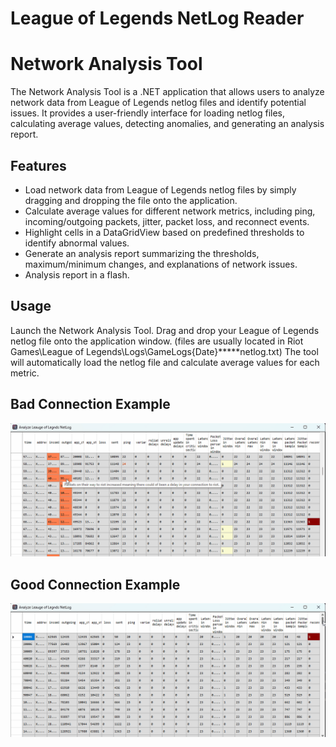 # League of Legends NetLog Reader
# Network Analysis Tool

The Network Analysis Tool is a .NET application that allows users to analyze network data from League of Legends netlog files and identify potential issues. It provides a user-friendly interface for loading netlog files, calculating average values, detecting anomalies, and generating an analysis report.

## Features

- Load network data from League of Legends netlog files by simply dragging and dropping the file onto the application.
- Calculate average values for different network metrics, including ping, incoming/outgoing packets, jitter, packet loss, and reconnect events.
- Highlight cells in a DataGridView based on predefined thresholds to identify abnormal values.
- Generate an analysis report summarizing the thresholds, maximum/minimum changes, and explanations of network issues.
- Analysis report in a flash.

## Usage
Launch the Network Analysis Tool.
Drag and drop your League of Legends netlog file onto the application window.
(files are usually located in Riot Games\League of Legends\Logs\GameLogs\{Date}\*****netlog.txt)
The tool will automatically load the netlog file and calculate average values for each metric.

## Bad Connection Example
![Network Analysis Tool Bad Connection Example](/images/BadConnectionExample.gif)

## Good Connection Example
![Network Analysis Tool Good Connection Example](/images/GoodConnectionExample.gif)
